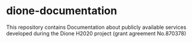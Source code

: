 # dione-documentation
This repository  contains Documentation about publicly available services developed during the Dione H2020 project (grant agreement No.870378)
